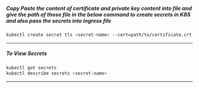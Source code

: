 ##### Copy Paste the content of certificate and private key content into file and give the path of those file in the below command to create secrets in K8S and also pass the secrets into ingress file

```bash
kubectl create secret tls <secret-name> --cert=path/to/certificate.crt --key=path/to/private.key --namespace=default
```

---
##### To View Secrets

```bash
kubectl get secrets 
kubectl describe secrets <secret-name>
```

---



